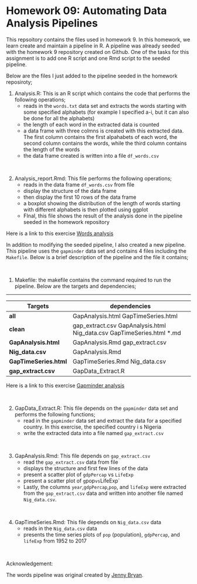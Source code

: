 # Homework 09: Automating Data Analysis Pipelines

This repsoitory contains the files used in homework 9. In this homework, we learn create and maintain a pipeline in R. A pipeline was already seeded with the homework 9 repository created on Github. One of the tasks for this assignment is to add one R script and one Rmd script to the seeded pipeline. 



Below are the files I just added to the pipeline seeded in the homework reposiroty;

1. Analysis.R: This is an R script which contains the code that performs the following operations; 
	* reads in the `words.txt` data set and extracts the words starting with some specified alphabets (for example I specified a-i, but it can also be done for all the alphabets)
	* the length of each word in the extracted data is counted
	* a data frame with three colmns is created with this extracted data. The first column contains the first alpahabets of each word, the second column contains the words, while the third column contains the length of the words
	* the data frame created is written into a file  `df_words.csv`

<br>

2. Analysis_report.Rmd: This file performs the following operations;
	*  reads in the data frame `df_words.csv` from file
	* display the structure of the data frame
	*  then display the first 10 rows of the data frame
	* a boxplot showing the distribution of the length of words starting with different alphabets is then plotted using ggplot
	* FInal, this file shows the result of the analysis done in the pipeline seeded in the homework repository
	
Here is a link to this exercise [Words analysis](https://github.com/STAT545-UBC-students/hw09-iyaniwura/tree/master/Words)
	
	
In addition to modifying the seeded pipeline, I also created a new pipeline. This pipeline uses the `gapminder` data set and contains 4 files including the `Makefile`. Below is a brief description of the pipeline and the file it contains; 
	
<br>
	
1. Makefile: the makefile contains the command required to run the pipeline. Below are the targets and dependencies;

----------------------------------------------------
Targets                       | dependencies | 
----------------------------|-----|
**all**            | GapAnalysis.html  GapTimeSeries.html |
**clean**         |   gap_extract.csv  GapAnalysis.html Nig_data.csv GapTimeSeries.html *.md|
**GapAnalysis.html**        |GapAnalysis.Rmd gap_extract.csv  |
**Nig_data.csv**      |  GapAnalysis.Rmd|
**GapTimeSeries.html** |  GapTimeSeries.Rmd Nig_data.csv  |
**gap_extract.csv**          | GapData_Extract.R |



Here is a link to this exercise [Gapminder analysis](https://github.com/STAT545-UBC-students/hw09-iyaniwura/tree/master/Gapminder)
	
	


<br>

2. GapData_Extract.R: This file depends on the `gapminder` data set and performs the following functions; 
	* read in the `gapminder`   data set and  extract the data for a specified country. In this exercise, the specified country i s Nigeria
	* write  the extracted data into  a file named `gap_extract.csv` 
	
<br>

3. GapAnalysis.Rmd: This file depends on `gap_extract.csv` 
	* read the `gap_extract.csv` data  from file
	* displays the structure and first few lines of the data
	* present a scatter plot of `gdpPercap` vs `LifeExp`  
	* present a scatter plot of `g`pop` vs `LifeExp`
	* Lastly, the columns `year`,`gdpPercap`,`pop`, and `lifeExp` were extracted from the   `gap_extract.csv` data and  written  into 			another file named `Nig_data.csv`.

<br>

4. GapTimeSeries.Rmd: This file depends on `Nig_data.csv` data
	* reads in the `Nig_data.csv` data 
	* presents the time series plots of  `pop` (population), `gdpPercap`, and `lifeExp`  from 1952 to 2017
	
	
	
	
<br>
	
Acknowledgement:

The words pipeline was original created by [Jenny Bryan](https://github.com/jennybc?tab=overview&from=2014-03-01&to=2014-03-31). 
